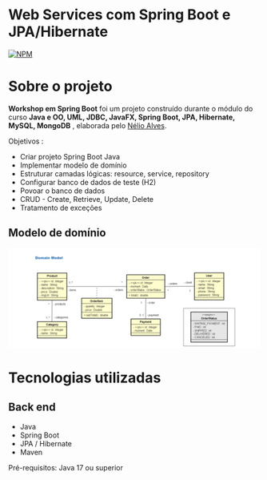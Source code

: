 # Web Services com Spring Boot e JPA/Hibernate

[![NPM](https://img.shields.io/npm/l/react)](https://github.com/thiagosohsa/workshop-springboot3-jpa/blob/main/LICENSE) 

# Sobre o projeto

**Workshop em Spring Boot** foi um projeto construído durante o módulo do curso **Java e OO, UML, JDBC, JavaFX, Spring Boot, JPA, Hibernate, MySQL, MongoDB** , elaborada pelo [Nélio Alves](https://www.udemy.com/user/nelio-alves/ "Perfil do professor na Udemy").

Objetivos : 

- Criar projeto Spring Boot Java
- Implementar modelo de domínio
- Estruturar camadas lógicas: resource, service, repository
- Configurar banco de dados de teste (H2)
- Povoar o banco de dados
- CRUD - Create, Retrieve, Update, Delete
- Tratamento de exceções

## Modelo de domínio

![Modelo Conceitual](https://github.com/thiagosohsa/workshop-springboot3-jpa/blob/main/modelo-dominio.png)

# Tecnologias utilizadas

## Back end
- Java
- Spring Boot
- JPA / Hibernate
- Maven

Pré-requisitos: Java 17 ou superior

